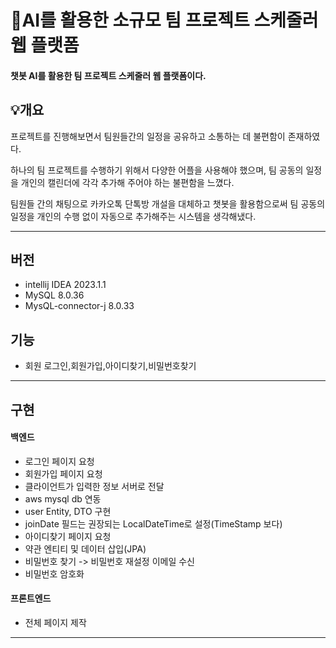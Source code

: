 # 📆AI를 활용한 소규모 팀 프로젝트 스케줄러 웹 플랫폼
#### 챗봇 AI를 활용한 팀 프로젝트 스케줄러 웹 플랫폼이다.
## 💡개요
프로젝트를 진행해보면서 팀원들간의 일정을 공유하고 소통하는 데 불편함이 존재하였다.

하나의 팀 프로젝트를 수행하기 위해서 다양한 어플을 사용해야 했으며, 팀 공동의 일정을 개인의 캘린더에 각각 추가해
주어야 하는 불편함을 느꼈다.

팀원들 간의 채팅으로 카카오톡 단톡방 개설을 대체하고 챗봇을 활용함으로써 팀 공동의 일정을 개인의 수행 없이
자동으로 추가해주는 시스템을 생각해냈다.

-----
## 버전
- intellij IDEA 2023.1.1
- MySQL 8.0.36
- MysQL-connector-j 8.0.33

## 기능
- 회원 로그인,회원가입,아이디찾기,비밀번호찾기

-----
## 구현
#### 백엔드
- 로그인 페이지 요청
- 회원가입 페이지 요청
- 클라이언트가 입력한 정보 서버로 전달
- aws mysql db 연동
- user Entity, DTO 구현
- joinDate 필드는 권장되는 LocalDateTime로 설정(TimeStamp 보다)
- 아이디찾기 페이지 요청
- 약관 엔티티 및 데이터 삽입(JPA)
- 비밀번호 찾기 -> 비밀번호 재설정 이메일 수신 
- 비밀번호 암호화
  
 #### 프론트엔드
 - 전체 페이지 제작
--------
